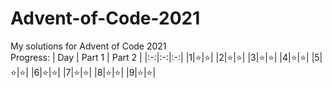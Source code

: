 # Advent-of-Code-2021
My solutions for Advent of Code 2021  
Progress:
| Day | Part 1 | Part 2 |
|:-:|:-:|:-:|
|1|⭐|⭐|
|2|⭐|⭐|
|3|⭐|⭐|
|4|⭐|⭐|
|5|⭐|⭐|
|6|⭐|⭐|
|7|⭐|⭐|
|8|⭐|⭐|
|9|⭐|⭐|
